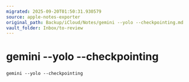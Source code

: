 ```yaml
---
migrated: 2025-09-20T01:50:31.930579
source: apple-notes-exporter
original_path: Backup/iCloud/Notes/gemini --yolo --checkpointing.md
vault_folder: Inbox/to-review
---
```

# gemini --yolo --checkpointing

`gemini --yolo --checkpointing`
`
`
